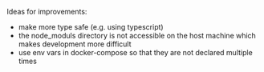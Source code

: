 Ideas for improvements:

- make more type safe (e.g. using typescript)
- the node_moduls directory is not accessible on the host machine which makes development more difficult  
- use env vars in docker-compose so that they are not declared multiple times
